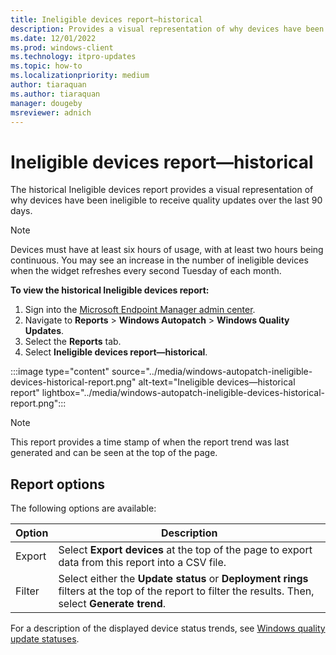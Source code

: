 ```yaml
---
title: Ineligible devices report—historical
description: Provides a visual representation of why devices have been ineligible to receive quality updates over the last 90 days.  
ms.date: 12/01/2022
ms.prod: windows-client
ms.technology: itpro-updates
ms.topic: how-to
ms.localizationpriority: medium
author: tiaraquan
ms.author: tiaraquan
manager: dougeby
msreviewer: adnich
---
```


# Ineligible devices report—historical

The historical Ineligible devices report provides a visual representation of why devices have been ineligible to receive quality updates over the last 90 days.

> [!NOTE]
> Devices must have at least six hours of usage, with at least two hours being continuous. You may see an increase in the number of ineligible devices when the widget refreshes every second Tuesday of each month.

**To view the historical Ineligible devices report:**

1. Sign into the [Microsoft Endpoint Manager admin center](https://go.microsoft.com/fwlink/?linkid=2109431).
1. Navigate to **Reports** > **Windows Autopatch** > **Windows Quality Updates**.
1. Select the **Reports** tab.
1. Select **Ineligible devices report—historical**.

:::image type="content" source="../media/windows-autopatch-ineligible-devices-historical-report.png" alt-text="Ineligible devices—historical report" lightbox="../media/windows-autopatch-ineligible-devices-historical-report.png":::

> [!NOTE]
> This report provides a time stamp of when the report trend was last generated and can be seen at the top of the page.

## Report options

The following options are available:

| Option | Description |
| ----- | ----- |
| Export | Select **Export devices** at the top of the page to export data from this report into a CSV file. |
| Filter | Select either the **Update status** or **Deployment rings** filters at the top of the report to filter the results. Then, select **Generate trend**. |

For a description of the displayed device status trends, see [Windows quality update statuses](windows-autopatch-wqu-reports-overview.md#windows-quality-update-statuses).
